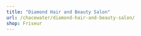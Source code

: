 ```yaml
---
title: "Diamond Hair and Beauty Salon"
url: /chacewater/diamond-hair-and-beauty-salon/
shop: Friseur
---
```


